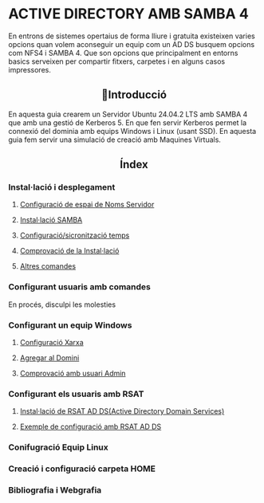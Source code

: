 # **ACTIVE DIRECTORY AMB SAMBA 4**

En entrons de sistemes opertaius de forma lliure i gratuita existeixen varies opcions quan volem aconseguir un equip com un AD DS busquem opcions com NFS4 i SAMBA 4. Que son opcions que principalment en entorns basics serveixen per compartir fitxers, carpetes i en alguns casos impressores.

<h2 style="text-align:center"> 📖Introducció</h2>

En aquesta guia crearem un Servidor Ubuntu 24.04.2 LTS amb SAMBA 4 que amb una gestió de Kerberos 5. En que fen servir Kerberos permet la connexió del dominia amb equips Windows i Linux (usant SSD). En aquesta guia fem servir una simulació de creació amb Maquines Virtuals.

<h2 style="text-align:center"> Índex</h2>

<h3>Instal·lació i desplegament </h3>

1. <a href="guia/Desplegament.md/#ConfiguracioDNS">Configuració de espai de Noms Servidor</a>

1. <a href="guia/Desplegament.md#Instalacio">Instal·lació SAMBA</a>

1. <a href="guia/Desplegament.md#ConfigTemps">Configuració/sicronització temps</a>

1. <a href="guia/Desplegament.md#Comprovacions">Comprovació de la Instal·lació</a>

1. <a href="guia/Desplegament.md#Altres">Altres comandes</a>

<h3>Configurant usuaris amb comandes</h3>

En procés, disculpi les molesties


<h3> Configurant un equip Windows</h3>

1. <a href="guia/Windows11RSAT.md/#ConfigXarxa">Configuració Xarxa</a>

1. <a href="guia/Windows11RSAT.md/#AgregarCl">Agregar al Domini</a>

1. <a href="guia/Windows11RSAT.md/#LogInAdmin">Comprovació amb usuari Admin</a>


<h3>Configurant els usuaris amb RSAT</h3>

1. <a href="guia/Windows11RSAT.md/#InsRSAT">Instal·lació de RSAT AD DS(Active Directory Domain Services)</a>

1. <a href="guia/Windows11RSAT.md/#RSATADDS">Exemple de configuració amb RSAT AD DS</a>

<h3>Conifugració Equip Linux</h3>


<h3>Creació i configuració carpeta HOME</h3>



<h3>Bibliografia i Webgrafia</h3>

